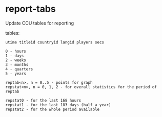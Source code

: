 # report-tabs
Update CCU tables for reporting

tables:
```
utime titleid countryid langid players secs

0 - hours
1 - days
2 - weeks
3 - months
4 - quarters
5 - years

reptab<n>, n = 0..5 - points for graph
repstat<n>, n = 0, 1, 2 - for overall statistics for the period of reptab

repstat0 - for the last 168 hours
repstat1 - for the last 183 days (half a year)
repstat2 - for the whole period available
```

